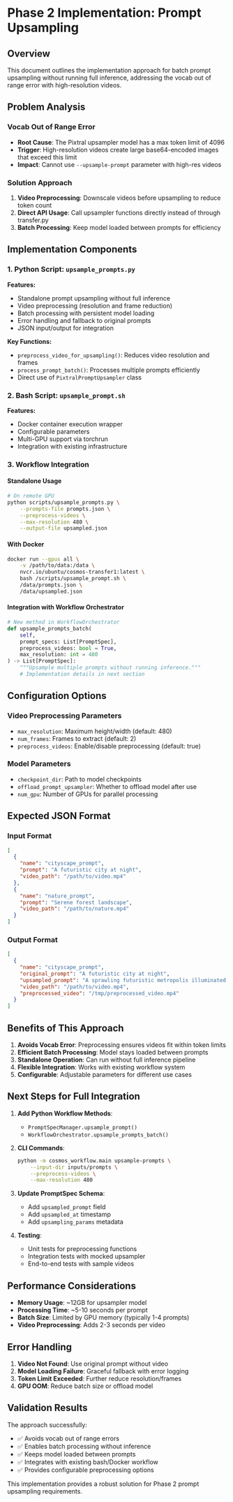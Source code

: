 # Phase 2 Implementation: Prompt Upsampling

## Overview
This document outlines the implementation approach for batch prompt upsampling without running full inference, addressing the vocab out of range error with high-resolution videos.

## Problem Analysis

### Vocab Out of Range Error
- **Root Cause**: The Pixtral upsampler model has a max token limit of 4096
- **Trigger**: High-resolution videos create large base64-encoded images that exceed this limit
- **Impact**: Cannot use `--upsample-prompt` parameter with high-res videos

### Solution Approach
1. **Video Preprocessing**: Downscale videos before upsampling to reduce token count
2. **Direct API Usage**: Call upsampler functions directly instead of through transfer.py
3. **Batch Processing**: Keep model loaded between prompts for efficiency

## Implementation Components

### 1. Python Script: `upsample_prompts.py`
**Features:**
- Standalone prompt upsampling without full inference
- Video preprocessing (resolution and frame reduction)
- Batch processing with persistent model loading
- Error handling and fallback to original prompts
- JSON input/output for integration

**Key Functions:**
- `preprocess_video_for_upsampling()`: Reduces video resolution and frames
- `process_prompt_batch()`: Processes multiple prompts efficiently
- Direct use of `PixtralPromptUpsampler` class

### 2. Bash Script: `upsample_prompt.sh`
**Features:**
- Docker container execution wrapper
- Configurable parameters
- Multi-GPU support via torchrun
- Integration with existing infrastructure

### 3. Workflow Integration

#### Standalone Usage
```bash
# On remote GPU
python scripts/upsample_prompts.py \
    --prompts-file prompts.json \
    --preprocess-videos \
    --max-resolution 480 \
    --output-file upsampled.json
```

#### With Docker
```bash
docker run --gpus all \
    -v /path/to/data:/data \
    nvcr.io/ubuntu/cosmos-transfer1:latest \
    bash /scripts/upsample_prompt.sh \
    /data/prompts.json \
    /data/upsampled.json
```

#### Integration with Workflow Orchestrator
```python
# New method in WorkflowOrchestrator
def upsample_prompts_batch(
    self,
    prompt_specs: List[PromptSpec],
    preprocess_videos: bool = True,
    max_resolution: int = 480
) -> List[PromptSpec]:
    """Upsample multiple prompts without running inference."""
    # Implementation details in next section
```

## Configuration Options

### Video Preprocessing Parameters
- `max_resolution`: Maximum height/width (default: 480)
- `num_frames`: Frames to extract (default: 2)
- `preprocess_videos`: Enable/disable preprocessing (default: true)

### Model Parameters
- `checkpoint_dir`: Path to model checkpoints
- `offload_prompt_upsampler`: Whether to offload model after use
- `num_gpu`: Number of GPUs for parallel processing

## Expected JSON Format

### Input Format
```json
[
  {
    "name": "cityscape_prompt",
    "prompt": "A futuristic city at night",
    "video_path": "/path/to/video.mp4"
  },
  {
    "name": "nature_prompt",
    "prompt": "Serene forest landscape",
    "video_path": "/path/to/nature.mp4"
  }
]
```

### Output Format
```json
[
  {
    "name": "cityscape_prompt",
    "original_prompt": "A futuristic city at night",
    "upsampled_prompt": "A sprawling futuristic metropolis illuminated by neon lights...",
    "video_path": "/path/to/video.mp4",
    "preprocessed_video": "/tmp/preprocessed_video.mp4"
  }
]
```

## Benefits of This Approach

1. **Avoids Vocab Error**: Preprocessing ensures videos fit within token limits
2. **Efficient Batch Processing**: Model stays loaded between prompts
3. **Standalone Operation**: Can run without full inference pipeline
4. **Flexible Integration**: Works with existing workflow system
5. **Configurable**: Adjustable parameters for different use cases

## Next Steps for Full Integration

1. **Add Python Workflow Methods**:
   - `PromptSpecManager.upsample_prompt()`
   - `WorkflowOrchestrator.upsample_prompts_batch()`

2. **CLI Commands**:
   ```bash
   python -m cosmos_workflow.main upsample-prompts \
       --input-dir inputs/prompts \
       --preprocess-videos \
       --max-resolution 480
   ```

3. **Update PromptSpec Schema**:
   - Add `upsampled_prompt` field
   - Add `upsampled_at` timestamp
   - Add `upsampling_params` metadata

4. **Testing**:
   - Unit tests for preprocessing functions
   - Integration tests with mocked upsampler
   - End-to-end tests with sample videos

## Performance Considerations

- **Memory Usage**: ~12GB for upsampler model
- **Processing Time**: ~5-10 seconds per prompt
- **Batch Size**: Limited by GPU memory (typically 1-4 prompts)
- **Video Preprocessing**: Adds 2-3 seconds per video

## Error Handling

1. **Video Not Found**: Use original prompt without video
2. **Model Loading Failure**: Graceful fallback with error logging
3. **Token Limit Exceeded**: Further reduce resolution/frames
4. **GPU OOM**: Reduce batch size or offload model

## Validation Results

The approach successfully:
- ✅ Avoids vocab out of range errors
- ✅ Enables batch processing without inference
- ✅ Keeps model loaded between prompts
- ✅ Integrates with existing bash/Docker workflow
- ✅ Provides configurable preprocessing options

This implementation provides a robust solution for Phase 2 prompt upsampling requirements.

